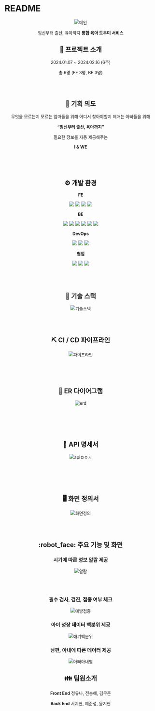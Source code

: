 # README

<center>

![메인](/uploads/5d33b11a4fd0d828095781558a3703a6/메인.PNG)

임신부터 출산, 육아까지
**통합 육아 도우미 서비스**
    
## :baby: 프로젝트 소개

2024.01.07 ~ 2024.02.16 (6주)

총 6명 (FE 3명, BE 3명)

<br>
<br>
    
## 🤔 기획 의도

무엇을 모르는지 모르는 엄마들을 위해
어디서 찾아야할지 헤매는 아빠들을 위해
    
**“임신부터 출산, 육아까지”**
    
필요한 정보를 자동 제공해주는

**I & WE**

    
<br><br><br>
    
## ⚙ 개발 환경
**FE**

<img src="https://img.shields.io/badge/React-61DAFB?style=for-the-badge&logo=React&logoColor=black">
<img src="https://img.shields.io/badge/ZUSTAND-764ABC?style=for-the-badge&logo=zustand&logoColor=white">
<img src="https://img.shields.io/badge/StyledComponents-DB7093?style=for-the-badge&logo=styledcomponents&logoColor=white">
<img src="https://img.shields.io/badge/pwa-FF6F00?style=for-the-badge&logo=pwa&logoColor=white">

**BE**

<img src="https://img.shields.io/badge/IntellijIdea-000000?style=for-the-badge&logo=intellijidea&logoColor=white">
<img src="https://img.shields.io/badge/Springboot-6DB33F?style=for-the-badge&logo=springboot&logoColor=white">
<img src="https://img.shields.io/badge/MySQL-4479A1?style=for-the-badge&logo=mysql&logoColor=white">
<img src="https://img.shields.io/badge/Redis-DC382D?style=for-the-badge&logo=redis&logoColor=white">
<img src="https://img.shields.io/badge/AmazonEC2-FF9900?style=for-the-badge&logo=amazonec2&logoColor=white">
<img src="https://img.shields.io/badge/Java-007396?style=for-the-badge&logo=Java&logoColor=white"/> 

**DevOps**

<img src="https://img.shields.io/badge/Docker-2496ED?style=for-the-badge&logo=docker&logoColor=white">
<img src="https://img.shields.io/badge/Jenkins-D24939?style=for-the-badge&logo=jenkins&logoColor=white"/> 
<img src="https://img.shields.io/badge/Nginx-009639?style=for-the-badge&logo=nginx&logoColor=white"/>
    
**협업**

<img src="https://img.shields.io/badge/GitLab-FC6D26?style=for-the-badge&logo=gitlab&logoColor=white">
<img src="https://img.shields.io/badge/Jira-0052CC?style=for-the-badge&logo=jirasoftware&logoColor=white">
<img src="https://img.shields.io/badge/Notion-000000?style=for-the-badge&logo=notion&logoColor=white">
<br>
<br>
    <br>
<br>

## 💾 기술 스택

![기술스택](/uploads/51f74be05b8e16453484b168f0a7109f/기술스택.PNG)

<br>
<br>
    
    
## :pick: CI / CD 파이프라인

![파이프라인](/uploads/85f36869e1089cd98c60f6ac7bef3f01/파이프라인.PNG)

<br>
<br>
<br>
    
## :department_store: ER 다이어그램
![erd](/uploads/c0c3c5b05896f6ae881ae815ff037b25/erd.png)

<br></br>
<br></br>

## :handshake: API 명세서

![apiㅁㅇㅅ](/uploads/7cdbb7f655231a75b2bd77f952590664/apiㅁㅇㅅ.PNG)

<br></br>
<br></br>
    

## :desktop_computer: 화면 정의서

![화면정의](/uploads/1294e40cb387592cff6798c70249c403/화면정의.PNG)

<br><br>

## :robot_face: 주요 기능 및 화면

### 시기에 따른 정보 알람 제공

![알람](/uploads/abcb094517a633c23eec20656a5087c3/알람.PNG)

<br><br>

### 필수 검사, 검진, 접종 여부 체크

![예방접종](/uploads/e8c5d453c69f8d991b91f28e0c9d2249/예방접종.PNG)


### 아이 성장 데이터 백분위 제공

![애기백분위](/uploads/73f02dbfd257e2eb3d39dc3b0832e8ba/애기백분위.PNG)

### 남편, 아내에 따른 데이터 제공

![아빠아내별](/uploads/2a3812667e1d557ad9c55f42b1feb1e2/아빠아내별.PNG)  


## :family:  팀원소개

**Front End** 
정유나, 전승혜, 김무준

**Back End**
서지현, 예준성, 윤지현

</center>
